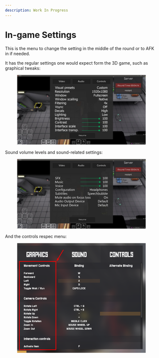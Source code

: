 ```yaml
---
description: Work In Progress
---
```


# In-game Settings

This is the menu to change the setting in the middle of the round or to AFK in if needed.

It has the regular settings one would expect form the 3D game, such as graphical tweaks:

<figure><img src="../../.gitbook/assets/unknown.png" alt=""><figcaption></figcaption></figure>

Sound volume levels and sound-related settings:

<figure><img src="../../.gitbook/assets/unknown (1).png" alt=""><figcaption></figcaption></figure>

And the controls respec menu:

<figure><img src="../../.gitbook/assets/unknown (2).png" alt=""><figcaption></figcaption></figure>

